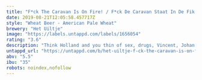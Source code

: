 ```yaml
---
title: "F*ck The Caravan Is On Fire! / F*ck De Caravan Staat In De Fik!"
date: 2019-08-21T12:05:58.457717Z
style: "Wheat Beer - American Pale Wheat"
brewery: "Het Uiltje"
image: "https://labels.untappd.com/labels/1656054"
rating: "3.6"
description: "Think Holland and you thin of sex, drugs, Vincent, Johan and Anne. What you don’t think of, is caravans. But you should, because no one does caravans quite like the dutch do caravans. Each summer the nation retreats en masse to the mediterranean’s balmy  hores, pulling with them rolling homes filled with locally brewed beer. So for them we are bringing back our summertime classic: F*ck The Caravan Is On Fire! This 5,5% wheat pale ale brewed with mosaic and simcoe hops can’t help but be the king of the campsite. And remember, if your caravan catches on fire, don’t panic. Just slowly exit you vehicle, grab a beach chair and watch that baby burn! Holland is a welfare state after all, everything is insured. Caravans included."
untappd_url: "https://untappd.com/b/het-uiltje-f-ck-the-caravan-is-on-fire-f-ck-de-caravan-staat-in-de-fik/1656054"
abv: "5.5"
ibu: "35"
robots: noindex,nofollow
---
```


